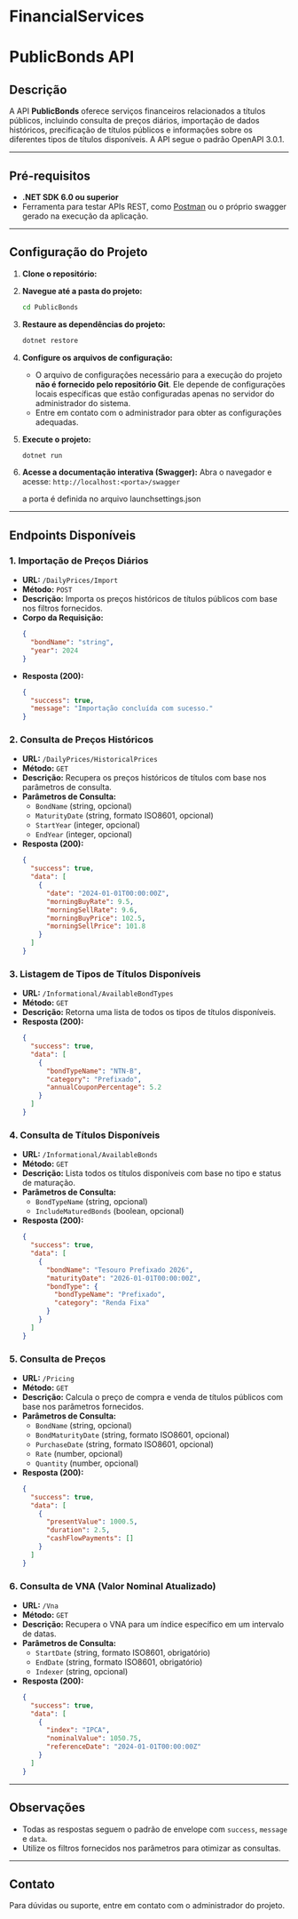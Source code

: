 # FinancialServices

# PublicBonds API

## Descrição
A API **PublicBonds** oferece serviços financeiros relacionados a títulos públicos, incluindo consulta de preços diários, importação de dados históricos, precificação de títulos públicos e informações sobre os diferentes tipos de títulos disponíveis. A API segue o padrão OpenAPI 3.0.1.

---

## Pré-requisitos

- **.NET SDK 6.0 ou superior**
- Ferramenta para testar APIs REST, como [Postman](https://www.postman.com/) ou o próprio swagger gerado na execução da aplicação.

---

## Configuração do Projeto

1. **Clone o repositório:**

2. **Navegue até a pasta do projeto:**
   ```bash
   cd PublicBonds
   ```

3. **Restaure as dependências do projeto:**
   ```bash
   dotnet restore
   ```

4. **Configure os arquivos de configuração:**
   - O arquivo de configurações necessário para a execução do projeto **não é fornecido pelo repositório Git**. Ele depende de configurações locais específicas que estão configuradas apenas no servidor do administrador do sistema.
   - Entre em contato com o administrador para obter as configurações adequadas.

5. **Execute o projeto:**
   ```bash
   dotnet run
   ```

6. **Acesse a documentação interativa (Swagger):**
   Abra o navegador e acesse: `http://localhost:<porta>/swagger`

   a porta é definida no arquivo launchsettings.json

---

## Endpoints Disponíveis

### **1. Importação de Preços Diários**
- **URL:** `/DailyPrices/Import`
- **Método:** `POST`
- **Descrição:** Importa os preços históricos de títulos públicos com base nos filtros fornecidos.
- **Corpo da Requisição:**
  ```json
  {
    "bondName": "string",
    "year": 2024
  }
  ```
- **Resposta (200):**
  ```json
  {
    "success": true,
    "message": "Importação concluída com sucesso."
  }
  ```

### **2. Consulta de Preços Históricos**
- **URL:** `/DailyPrices/HistoricalPrices`
- **Método:** `GET`
- **Descrição:** Recupera os preços históricos de títulos com base nos parâmetros de consulta.
- **Parâmetros de Consulta:**
  - `BondName` (string, opcional)
  - `MaturityDate` (string, formato ISO8601, opcional)
  - `StartYear` (integer, opcional)
  - `EndYear` (integer, opcional)
- **Resposta (200):**
  ```json
  {
    "success": true,
    "data": [
      {
        "date": "2024-01-01T00:00:00Z",
        "morningBuyRate": 9.5,
        "morningSellRate": 9.6,
        "morningBuyPrice": 102.5,
        "morningSellPrice": 101.8
      }
    ]
  }
  ```

### **3. Listagem de Tipos de Títulos Disponíveis**
- **URL:** `/Informational/AvailableBondTypes`
- **Método:** `GET`
- **Descrição:** Retorna uma lista de todos os tipos de títulos disponíveis.
- **Resposta (200):**
  ```json
  {
    "success": true,
    "data": [
      {
        "bondTypeName": "NTN-B",
        "category": "Prefixado",
        "annualCouponPercentage": 5.2
      }
    ]
  }
  ```

### **4. Consulta de Títulos Disponíveis**
- **URL:** `/Informational/AvailableBonds`
- **Método:** `GET`
- **Descrição:** Lista todos os títulos disponíveis com base no tipo e status de maturação.
- **Parâmetros de Consulta:**
  - `BondTypeName` (string, opcional)
  - `IncludeMaturedBonds` (boolean, opcional)
- **Resposta (200):**
  ```json
  {
    "success": true,
    "data": [
      {
        "bondName": "Tesouro Prefixado 2026",
        "maturityDate": "2026-01-01T00:00:00Z",
        "bondType": {
          "bondTypeName": "Prefixado",
          "category": "Renda Fixa"
        }
      }
    ]
  }
  ```

### **5. Consulta de Preços**
- **URL:** `/Pricing`
- **Método:** `GET`
- **Descrição:** Calcula o preço de compra e venda de títulos públicos com base nos parâmetros fornecidos.
- **Parâmetros de Consulta:**
  - `BondName` (string, opcional)
  - `BondMaturityDate` (string, formato ISO8601, opcional)
  - `PurchaseDate` (string, formato ISO8601, opcional)
  - `Rate` (number, opcional)
  - `Quantity` (number, opcional)
- **Resposta (200):**
  ```json
  {
    "success": true,
    "data": [
      {
        "presentValue": 1000.5,
        "duration": 2.5,
        "cashFlowPayments": []
      }
    ]
  }
  ```

### **6. Consulta de VNA (Valor Nominal Atualizado)**
- **URL:** `/Vna`
- **Método:** `GET`
- **Descrição:** Recupera o VNA para um índice específico em um intervalo de datas.
- **Parâmetros de Consulta:**
  - `StartDate` (string, formato ISO8601, obrigatório)
  - `EndDate` (string, formato ISO8601, obrigatório)
  - `Indexer` (string, opcional)
- **Resposta (200):**
  ```json
  {
    "success": true,
    "data": [
      {
        "index": "IPCA",
        "nominalValue": 1050.75,
        "referenceDate": "2024-01-01T00:00:00Z"
      }
    ]
  }
  ```

---

## Observações

- Todas as respostas seguem o padrão de envelope com `success`, `message` e `data`.
- Utilize os filtros fornecidos nos parâmetros para otimizar as consultas.

---

## Contato
Para dúvidas ou suporte, entre em contato com o administrador do projeto.
